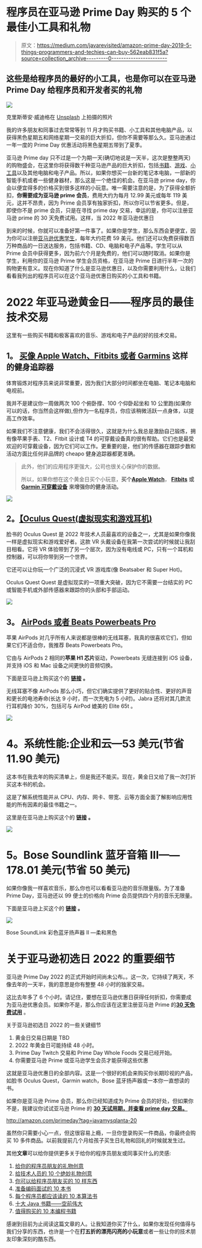 # 程序员在亚马逊 Prime Day 购买的 5 个最佳小工具和礼物

> 原文：<https://medium.com/javarevisited/amazon-prime-day-2019-5-things-programmers-and-techies-can-buy-562eab831f5a?source=collection_archive---------0----------------------->

## 这些是给程序员的最好的小工具，也是你可以在亚马逊 Prime Day 给程序员和开发者买的礼物

![](img/a0ef5034b0235c064e00ec7fc6b1b298.png)

克里斯蒂安·威迪格在 [Unsplash](https://unsplash.com?utm_source=medium&utm_medium=referral) 上拍摄的照片

我的许多朋友和同事过去常常等到 11 月才购买书籍、小工具和其他电脑产品，以获得黑色星期五和网络星期一交易的巨大折扣，但你不需要等那么久。亚马逊通过一年一度的 Prime Day 优惠活动将黑色星期五带到了夏季。

亚马逊 Prime day 只不过是一个为期一天(确切地说是一天半，这次是整整两天)的购物盛会，在这里你将获得数千种亚马逊产品的巨大折扣，包括[书籍](https://hackernoon.com/10-data-structure-algorithms-books-every-programmer-should-read-d50487313127)、[游戏](https://javarevisited.blogspot.com/2019/04/top-5-unity-game-development-and.html)、[小工具](/swlh/top-10-java-books-for-programmers-all-time-great-82b0ee0b831a)以及其他电脑和电子产品。所以，如果你想买一台新的笔记本电脑，一部新的智能手机或者一些健身器材，那么这是一个绝佳的机会。在亚马逊 prime day，你会以便宜得多的价格买到很多这样的小玩意。唯一需要注意的是，为了获得全额折扣，**你需要成为亚马逊 prime 会员**，费用大约为每月 12.99 美元或每年 119 美元，这并不昂贵，因为 Prime 会员享有独家折扣，所以你可以节省更多。但是，即使你不是 prime 会员，只是在寻找 prime day 交易，幸运的是，你可以注册亚马逊 prime 的 30 天免费试用。这样，当 2022 年亚马逊优惠日

到来的时候，你就可以准备好第一件事了。如果你是学生，那么东西会更便宜，因为你可以注册[亚马逊优惠学生](https://www.amazon.com/dp/B00DBYBNEE?tag=javamysqlanta-20)，每年大约花费 59 美元。他们还可以免费获得数百万种商品的一日送达服务，包括书籍、CD、电脑和电子产品等。学生可以从 Prime 会员中获得更多，因为前六个月是免费的，他们可以随时取消。如果你是学生，利用你的亚马逊 Prime 学生会员资格，在亚马逊 Prime 日进行半年一次的购物更有意义。现在你知道了什么是亚马逊优惠日，以及你需要利用什么，让我们看看我列出的程序员可以在这个亚马逊优惠日购买的小工具和书籍。

# 2022 年亚马逊黄金日——程序员的最佳技术交易

这里有一些购买书籍和极客喜欢的音乐、游戏和电子产品的好的技术交易。

## **1。** [**买像 Apple Watch、Fitbits 或者 Garmins**](https://www.amazon.com/Apple-Watch-GPS-42mm-Space-Aluminium/dp/B07K387Y7K?tag=javamysqlanta-20) 这样的健身追踪器

体育锻炼对程序员来说非常重要，因为我们大部分时间都坐在电脑、笔记本电脑和电视前。

我并不是建议你一周做两次 100 个俯卧撑、100 个仰卧起坐和 10 公里跑(如果你可以的话，你当然会这样做),但作为一名程序员，你应该稍微活跃一点身体，以提高工作效率。

如果我们不注意健康，我们不会活得很久，这就是为什么我总是激励自己锻炼，拥有像苹果手表、T2、Fitbit 设计或 T4 的可穿戴设备真的很有帮助。它们也是最受欢迎的可穿戴设备，因为它们可以工作。更重要的是，他们的传感器在跟踪步数和活动方面比任何非品牌的 cheapo 健身追踪器都更准确。

> 此外，他们的应用程序更强大，公司也很关心保护你的数据。
> 
> 所以，如果你想在这个黄金日买个小玩意，**买个**[**Apple Watch**](https://www.amazon.com/Apple-Watch-GPS-42mm-Space-Aluminium/dp/B07K387Y7K?tag=javamysqlanta-20)， [**Fitbits**](https://www.amazon.com/Fitbit-Inspire-Fitness-Tracker-included/dp/B07MSYTQNM/?tag=javamysqlanta-20) **或** [**Garmin 可穿戴设备**](https://www.amazon.com/Garmin-v%C3%ADvoactive-Smartwatch-Contactless-Payments/dp/B074KHR3LZ?tag=javamysqlanta-20) **来增强你的健身活动。**

[![](img/837e0bd7ec9c60e5440e241c71ee7d5e.png)](https://www.amazon.com/Garmin-v%C3%ADvoactive-Smartwatch-Contactless-Payments/dp/B074KHR3LZ?tag=javamysqlanta-20)

## **2。**[**【Oculus Quest(虚拟现实和游戏耳机)**](https://www.amazon.com/Oculus-Quest-All-Gaming-System-PC/dp/B07HNW68ZC?tag=javamysqlanta-20)

脸书的 Oculus Quest 是 2022 年技术人员最喜欢的设备之一，尤其是如果你像我一样是虚拟现实和游戏爱好者。这款 VR 头戴设备在我第一次尝试的时候就让我刮目相看。它将 VR 体验带到了另一个层次，因为没有电线或 PC，只有一个耳机和控制器，可以将你带到另一个世界。

它还可以让你玩一个广泛的沉浸式 VR 游戏库(像 Beatsaber 和 Super Hot)。

Oculus Quest Quest 是虚拟现实的一项重大突破，因为它不需要一台结实的 PC 或智能手机或外部传感器来跟踪你的头部和手部运动。

[![](img/fb26417429e5952b6716523fc2b14506.png)](https://www.amazon.com/Oculus-Quest-All-Gaming-System-PC/dp/B07HNW68ZC?tag=javamysqlanta-20&th=1)

## **3。** [**AirPods 或者 Beats Powerbeats Pro**](https://www.amazon.com/Powerbeats3-Wireless-Earphones-Neighborhood-Collection/dp/B0765FPSQ9?tag=javamysqlanta-20)

苹果 AirPods 对几乎所有人来说都是很棒的无线耳塞，我真的很喜欢它们，但如果它们不适合你，我推荐 Beats Powerbeats Pro。

它由与 AirPods 2 相同的**苹果 H1 芯片**驱动，Powerbeats 无缝连接到 iOS 设备，并支持 iOS 和 Mac 设备之间更快的音频切换。

下面是亚马逊上购买这个的 [**链接**](https://www.amazon.com/Powerbeats3-Wireless-Earphones-Neighborhood-Collection/dp/B0765FPSQ9?tag=javamysqlanta-20) **。**

无线耳塞不像 AirPods 那么小巧，但它们确实提供了更好的贴合性、更好的声音和更长的电池寿命(长达 9 小时，而一次充电为 5 小时)。Jabra 还将对其几款流行耳机降价 30%，包括可与 AirPod 媲美的 Elite 65t 。

[![](img/79e5f76be6ab2a375cca66467ba63934.png)](https://www.amazon.com/Powerbeats3-Wireless-Earphones-Neighborhood-Collection/dp/B0765FPSQ9?tag=javamysqlanta-20)

# **4。系统性能:企业和云—53 美元(节省 11.90 美元)**

这本书在我去年的购买清单上，但是我还不能买。现在，黄金日又给了我一次打折买这本书的机会。

这是了解系统性能并从 CPU、内存、网卡、带宽、云等方面全面了解影响应用性能的所有因素的最佳书籍之一。

这里是在亚马逊上购买这个的 [**链接**](https://www.amazon.com/Systems-Performance-Enterprise-Brendan-Gregg/dp/0133390098/?tag=javamysqlanta-20) **。**

[![](img/85a092077bcf209d314d7da585a7c122.png)](https://www.amazon.com/Systems-Performance-Enterprise-Brendan-Gregg/dp/0133390098/?tag=javamysqlanta-20)

# **5。Bose Soundlink 蓝牙音箱 III——178.01 美元(节省 50 美元)**

如果你像我一样喜欢音乐，那么你也可以看看亚马逊的音乐限量版。为了准备 Prime Day，亚马逊还以 99 便士的价格向 Prime 会员提供四个月的音乐无限量。

下面是亚马逊上买这个的 [**链接**](https://www.amazon.com/Bose-SoundLink-Color-Bluetooth-speaker/dp/B01HETFQKS?tag=javamysqlanta-20) **。**

[![](img/48204de685505df0304c01bc90e37720.png)](https://www.amazon.com/Bose-SoundLink-Color-Bluetooth-speaker/dp/B01HETFQKS?tag=javamysqlanta-20)

Bose SoundLink 彩色蓝牙扬声器 II —柔和黑色

# 关于亚马逊初选日 2022 的重要细节

亚马逊 Prime Day 2022 的正式开始时间尚未公布。。这一次，它持续了两天，不像去年的一天半，我的意思是你有整整 48 小时的独家交易。

这比去年多了 6 个小时。请记住，要想在亚马逊优惠日获得任何折扣，你需要成为亚马逊优惠会员。如果你不是，那么你应该在这里注册亚马逊 Prime 的[**30 天免费试用**](http://amazon.com/primeday?tag=javamysqlanta-20) 。

关于亚马逊初选日 2022 的一些关键细节

1.  黄金日交易日期是 TBD
2.  2022 年黄金日可能持续 48 小时。
3.  Prime Day Twitch 交易和 Prime Day Whole Foods 交易已经开始。
4.  你需要亚马逊 Prime 或亚马逊学生会员才能获得这些优惠

这就是亚马逊优惠日的全部内容。这是一个很好的机会来购买你长期珍视的产品，如脸书 Oculus Quest，Garmin watch，Bose 蓝牙扬声器或一本你一直想读的书。

如果你是亚马逊 Prime 会员，那么你已经知道成为 Prime 会员的好处，但如果你不是，我建议你试试亚马逊 Prime 的 [**30 天试用期，并查看 prime day 交易。**](http://amazon.com/primeday?tag=javamysqlanta-20)

<http://amazon.com/primeday?tag=javamysqlanta-20>  

虽然你只需要小心一点，但这很容易上瘾，一旦你登录购买一件商品，你最终会购买 10 多件商品。以前我提前几个月给孩子买生日礼物和回礼的时候就发生过。

其他**文章**可以给你提供更多关于给你的程序员朋友或同事买什么的灵感:

1.  [给你的程序员朋友的礼物创意](http://javarevisited.blogspot.sg/2015/12/3-gifts-for-your-java-programmer.html)
2.  [给技术人员的 10 个绝妙礼物创意](https://hackernoon.com/10-awesome-gift-ideas-for-programmers-and-geeks-6b3f4c5e799d)
3.  [你可以给程序员朋友买的 10 样东西](https://javarevisited.blogspot.com/2017/12/10-gift-ideas-for-programmers-software.html#axzz5tWJ8Blb0)
4.  [准备编码面试的 10 本书](http://www.java67.com/2017/06/10-books-to-prepare-technical-coding-job-interviews.html)
5.  [每个程序员都应该读的 10 本算法书](http://www.java67.com/2015/09/top-10-algorithm-books-every-programmer-read-learn.html)
6.  [十大 Java 书籍——空前伟大](/swlh/top-10-java-books-for-programmers-all-time-great-82b0ee0b831a)
7.  [值得购买的 10 本编程书籍](http://www.java67.com/2015/03/10-books-every-programmer-and-software-engineer-read.html)

感谢到目前为止阅读这篇文章的人。让我知道你买了什么，如果你发现任何值得与我们分享的东西，也许是一个在**打五折的漂亮闪亮的小玩意**或者一些让你的技术朋友印象深刻的酷东西。